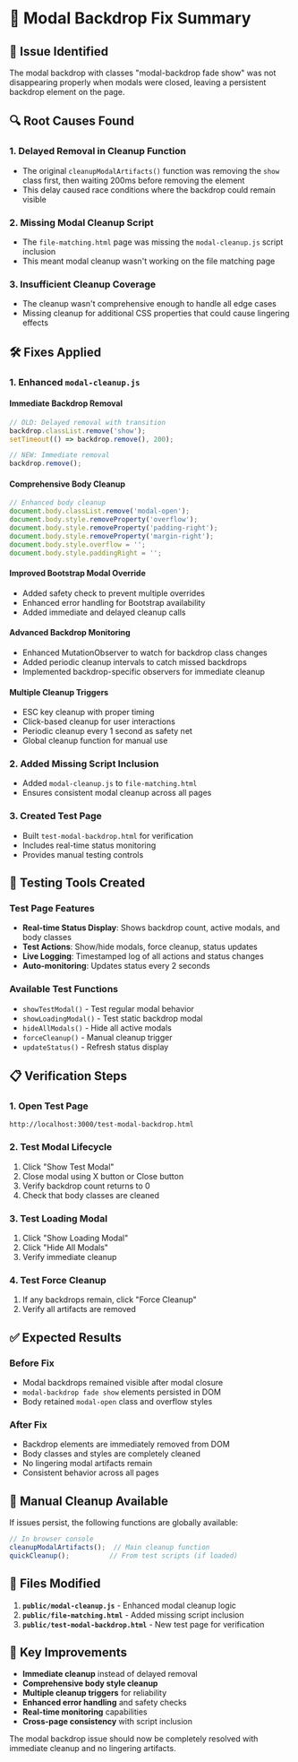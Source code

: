 # 🔧 Modal Backdrop Fix Summary

## 🎯 Issue Identified
The modal backdrop with classes "modal-backdrop fade show" was not disappearing properly when modals were closed, leaving a persistent backdrop element on the page.

## 🔍 Root Causes Found

### 1. **Delayed Removal in Cleanup Function**
- The original `cleanupModalArtifacts()` function was removing the `show` class first, then waiting 200ms before removing the element
- This delay caused race conditions where the backdrop could remain visible

### 2. **Missing Modal Cleanup Script**
- The `file-matching.html` page was missing the `modal-cleanup.js` script inclusion
- This meant modal cleanup wasn't working on the file matching page

### 3. **Insufficient Cleanup Coverage**
- The cleanup wasn't comprehensive enough to handle all edge cases
- Missing cleanup for additional CSS properties that could cause lingering effects

## 🛠️ Fixes Applied

### 1. **Enhanced `modal-cleanup.js`**

#### **Immediate Backdrop Removal**
```javascript
// OLD: Delayed removal with transition
backdrop.classList.remove('show');
setTimeout(() => backdrop.remove(), 200);

// NEW: Immediate removal
backdrop.remove();
```

#### **Comprehensive Body Cleanup**
```javascript
// Enhanced body cleanup
document.body.classList.remove('modal-open');
document.body.style.removeProperty('overflow');
document.body.style.removeProperty('padding-right');
document.body.style.removeProperty('margin-right');
document.body.style.overflow = '';
document.body.style.paddingRight = '';
```

#### **Improved Bootstrap Modal Override**
- Added safety check to prevent multiple overrides
- Enhanced error handling for Bootstrap availability
- Added immediate and delayed cleanup calls

#### **Advanced Backdrop Monitoring**
- Enhanced MutationObserver to watch for backdrop class changes
- Added periodic cleanup intervals to catch missed backdrops
- Implemented backdrop-specific observers for immediate cleanup

#### **Multiple Cleanup Triggers**
- ESC key cleanup with proper timing
- Click-based cleanup for user interactions
- Periodic cleanup every 1 second as safety net
- Global cleanup function for manual use

### 2. **Added Missing Script Inclusion**
- Added `modal-cleanup.js` to `file-matching.html`
- Ensures consistent modal cleanup across all pages

### 3. **Created Test Page**
- Built `test-modal-backdrop.html` for verification
- Includes real-time status monitoring
- Provides manual testing controls

## 🧪 Testing Tools Created

### **Test Page Features**
- **Real-time Status Display**: Shows backdrop count, active modals, and body classes
- **Test Actions**: Show/hide modals, force cleanup, status updates
- **Live Logging**: Timestamped log of all actions and status changes
- **Auto-monitoring**: Updates status every 2 seconds

### **Available Test Functions**
- `showTestModal()` - Test regular modal behavior
- `showLoadingModal()` - Test static backdrop modal
- `hideAllModals()` - Hide all active modals
- `forceCleanup()` - Manual cleanup trigger
- `updateStatus()` - Refresh status display

## 📋 Verification Steps

### 1. **Open Test Page**
```
http://localhost:3000/test-modal-backdrop.html
```

### 2. **Test Modal Lifecycle**
1. Click "Show Test Modal"
2. Close modal using X button or Close button
3. Verify backdrop count returns to 0
4. Check that body classes are cleaned

### 3. **Test Loading Modal**
1. Click "Show Loading Modal"
2. Click "Hide All Modals"
3. Verify immediate cleanup

### 4. **Test Force Cleanup**
1. If any backdrops remain, click "Force Cleanup"
2. Verify all artifacts are removed

## ✅ Expected Results

### **Before Fix**
- Modal backdrops remained visible after modal closure
- `modal-backdrop fade show` elements persisted in DOM
- Body retained `modal-open` class and overflow styles

### **After Fix**
- Backdrop elements are immediately removed from DOM
- Body classes and styles are completely cleaned
- No lingering modal artifacts remain
- Consistent behavior across all pages

## 🔧 Manual Cleanup Available

If issues persist, the following functions are globally available:

```javascript
// In browser console
cleanupModalArtifacts();  // Main cleanup function
quickCleanup();          // From test scripts (if loaded)
```

## 📁 Files Modified

1. **`public/modal-cleanup.js`** - Enhanced modal cleanup logic
2. **`public/file-matching.html`** - Added missing script inclusion
3. **`public/test-modal-backdrop.html`** - New test page for verification

## 🎯 Key Improvements

- **Immediate cleanup** instead of delayed removal
- **Comprehensive body style cleanup**
- **Multiple cleanup triggers** for reliability
- **Enhanced error handling** and safety checks
- **Real-time monitoring** capabilities
- **Cross-page consistency** with script inclusion

The modal backdrop issue should now be completely resolved with immediate cleanup and no lingering artifacts.
